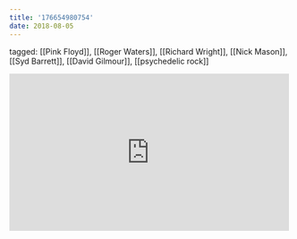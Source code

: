 ```yaml
---
title: '176654980754'
date: 2018-08-05
---
```

tagged: [[Pink Floyd]], [[Roger Waters]], [[Richard Wright]], [[Nick Mason]], [[Syd Barrett]], [[David Gilmour]], [[psychedelic rock]]
<iframe allow="accelerometer; autoplay; clipboard-write; encrypted-media; gyroscope; picture-in-picture" allowfullscreen="" frameborder="0" height="281" id="youtube_iframe" src="https://www.youtube.com/embed/Z6va7xCZPPc?feature=oembed&amp;enablejsapi=1&amp;origin=https://safe.txmblr.com&amp;wmode=opaque" width="500"></iframe>